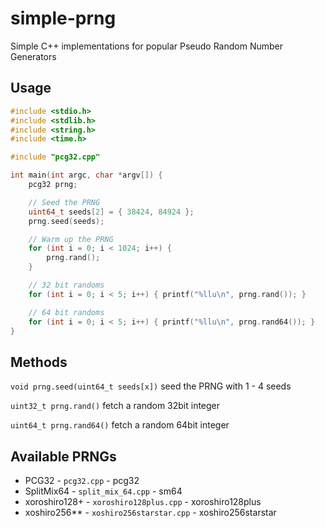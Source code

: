 # simple-prng

Simple C++ implementations for popular Pseudo Random Number Generators

## Usage

```c++
#include <stdio.h>
#include <stdlib.h>
#include <string.h>
#include <time.h>

#include "pcg32.cpp"

int main(int argc, char *argv[]) {
	pcg32 prng;

	// Seed the PRNG
	uint64_t seeds[2] = { 38424, 84924 };
	prng.seed(seeds);

	// Warm up the PRNG
	for (int i = 0; i < 1024; i++) {
		prng.rand();
	}

	// 32 bit randoms
	for (int i = 0; i < 5; i++) { printf("%llu\n", prng.rand()); }

	// 64 bit randoms
	for (int i = 0; i < 5; i++) { printf("%llu\n", prng.rand64()); }
}
```

## Methods

`void prng.seed(uint64_t seeds[x])` seed the PRNG with 1 - 4 seeds

`uint32_t prng.rand()` fetch a random 32bit integer

`uint64_t prng.rand64()` fetch a random 64bit integer

## Available PRNGs

* PCG32 - `pcg32.cpp` - pcg32
* SplitMix64 - `split_mix_64.cpp` - sm64
* xoroshiro128+ - `xoroshiro128plus.cpp` - xoroshiro128plus
* xoshiro256** - `xoshiro256starstar.cpp` - xoshiro256starstar
